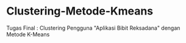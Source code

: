# Clustering-Metode-Kmeans
Tugas Final : Clustering Pengguna "Aplikasi Bibit Reksadana" dengan Metode K-Means
